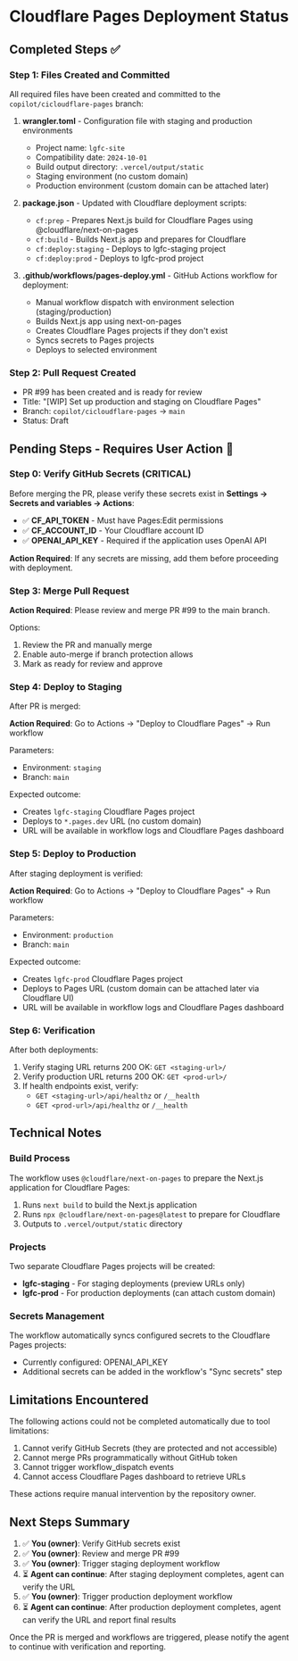 # Cloudflare Pages Deployment Status

## Completed Steps ✅

### Step 1: Files Created and Committed
All required files have been created and committed to the `copilot/cicloudflare-pages` branch:

1. **wrangler.toml** - Configuration file with staging and production environments
   - Project name: `lgfc-site`
   - Compatibility date: `2024-10-01`
   - Build output directory: `.vercel/output/static`
   - Staging environment (no custom domain)
   - Production environment (custom domain can be attached later)

2. **package.json** - Updated with Cloudflare deployment scripts:
   - `cf:prep` - Prepares Next.js build for Cloudflare Pages using @cloudflare/next-on-pages
   - `cf:build` - Builds Next.js app and prepares for Cloudflare
   - `cf:deploy:staging` - Deploys to lgfc-staging project
   - `cf:deploy:prod` - Deploys to lgfc-prod project

3. **.github/workflows/pages-deploy.yml** - GitHub Actions workflow for deployment:
   - Manual workflow dispatch with environment selection (staging/production)
   - Builds Next.js app using next-on-pages
   - Creates Cloudflare Pages projects if they don't exist
   - Syncs secrets to Pages projects
   - Deploys to selected environment

### Step 2: Pull Request Created
- PR #99 has been created and is ready for review
- Title: "[WIP] Set up production and staging on Cloudflare Pages"
- Branch: `copilot/cicloudflare-pages` → `main`
- Status: Draft

## Pending Steps - Requires User Action 🔄

### Step 0: Verify GitHub Secrets (CRITICAL)
Before merging the PR, please verify these secrets exist in **Settings → Secrets and variables → Actions**:

- ✅ **CF_API_TOKEN** - Must have Pages:Edit permissions
- ✅ **CF_ACCOUNT_ID** - Your Cloudflare account ID
- ✅ **OPENAI_API_KEY** - Required if the application uses OpenAI API

**Action Required**: If any secrets are missing, add them before proceeding with deployment.

### Step 3: Merge Pull Request
**Action Required**: Please review and merge PR #99 to the main branch.

Options:
1. Review the PR and manually merge
2. Enable auto-merge if branch protection allows
3. Mark as ready for review and approve

### Step 4: Deploy to Staging
After PR is merged:

**Action Required**: Go to Actions → "Deploy to Cloudflare Pages" → Run workflow

Parameters:
- Environment: `staging`
- Branch: `main`

Expected outcome:
- Creates `lgfc-staging` Cloudflare Pages project
- Deploys to `*.pages.dev` URL (no custom domain)
- URL will be available in workflow logs and Cloudflare Pages dashboard

### Step 5: Deploy to Production
After staging deployment is verified:

**Action Required**: Go to Actions → "Deploy to Cloudflare Pages" → Run workflow

Parameters:
- Environment: `production`
- Branch: `main`

Expected outcome:
- Creates `lgfc-prod` Cloudflare Pages project
- Deploys to Pages URL (custom domain can be attached later via Cloudflare UI)
- URL will be available in workflow logs and Cloudflare Pages dashboard

### Step 6: Verification
After both deployments:

1. Verify staging URL returns 200 OK: `GET <staging-url>/`
2. Verify production URL returns 200 OK: `GET <prod-url>/`
3. If health endpoints exist, verify:
   - `GET <staging-url>/api/healthz` or `/__health`
   - `GET <prod-url>/api/healthz` or `/__health`

## Technical Notes

### Build Process
The workflow uses `@cloudflare/next-on-pages` to prepare the Next.js application for Cloudflare Pages:
1. Runs `next build` to build the Next.js application
2. Runs `npx @cloudflare/next-on-pages@latest` to prepare for Cloudflare
3. Outputs to `.vercel/output/static` directory

### Projects
Two separate Cloudflare Pages projects will be created:
- **lgfc-staging** - For staging deployments (preview URLs only)
- **lgfc-prod** - For production deployments (can attach custom domain)

### Secrets Management
The workflow automatically syncs configured secrets to the Cloudflare Pages projects:
- Currently configured: OPENAI_API_KEY
- Additional secrets can be added in the workflow's "Sync secrets" step

## Limitations Encountered

The following actions could not be completed automatically due to tool limitations:
1. Cannot verify GitHub Secrets (they are protected and not accessible)
2. Cannot merge PRs programmatically without GitHub token
3. Cannot trigger workflow_dispatch events
4. Cannot access Cloudflare Pages dashboard to retrieve URLs

These actions require manual intervention by the repository owner.

## Next Steps Summary

1. ✅ **You (owner)**: Verify GitHub secrets exist
2. ✅ **You (owner)**: Review and merge PR #99
3. ✅ **You (owner)**: Trigger staging deployment workflow
4. ⏳ **Agent can continue**: After staging deployment completes, agent can verify the URL
5. ✅ **You (owner)**: Trigger production deployment workflow
6. ⏳ **Agent can continue**: After production deployment completes, agent can verify the URL and report final results

Once the PR is merged and workflows are triggered, please notify the agent to continue with verification and reporting.
